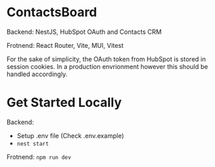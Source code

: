 # ContactsBoard 
Backend: NestJS, HubSpot OAuth and Contacts CRM

Frotnend: React Router, Vite, MUI, Vitest

For the sake of simplicity, the OAuth token from HubSpot is stored in session cookies. In a production envrionment however this should be handled accordingly.

# Get Started Locally
Backend: 
- Setup .env file (Check .env.example)
- `nest start`

Frotnend: `npm run dev`

